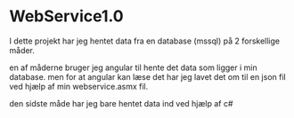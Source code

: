 # WebService1.0
I dette projekt har jeg hentet data fra en database (mssql) på 2 forskellige måder.

en af måderne bruger jeg angular til hente det data som ligger i min database.
men for at angular kan læse det har jeg lavet det om til en json fil ved hjælp af min webservice.asmx fil.

den sidste måde har jeg bare hentet data ind ved hjælp af c#
